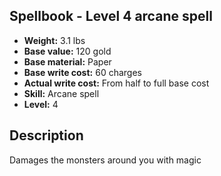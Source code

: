## Spellbook - Level 4 arcane spell

- **Weight:** 3.1 lbs
- **Base value:** 120 gold
- **Base material:** Paper
- **Base write cost:** 60 charges
- **Actual write cost:** From half to full base cost
- **Skill:** Arcane spell
- **Level:** 4

## Description

Damages the monsters around you with magic
